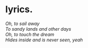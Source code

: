 # lyrics.
*Oh, to sail away
<br>
To sandy lands and other days
<br>
Oh, to touch the dream
<br>
Hides inside and is never seen, yeah*
